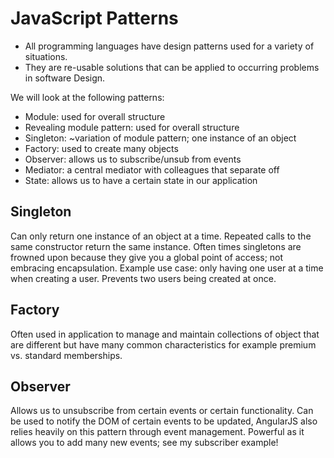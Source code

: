 # JavaScript Patterns
- All programming languages have design patterns used for a variety of situations.
- They are re-usable solutions that can be applied to occurring problems in software Design.

We will look at the following patterns:
 - Module: used for overall structure
 - Revealing module pattern: used for overall structure
 - Singleton: ~variation of module pattern; one instance of an object
 - Factory: used to create many objects
 - Observer: allows us to subscribe/unsub from events
 - Mediator: a central mediator with colleagues that separate off
 - State: allows us to have a certain state in our application

## Singleton
Can only return one instance of an object at a time. Repeated calls to the same constructor return the same instance. Often times singletons are frowned upon because they give you a global point of access; not embracing encapsulation. Example use case: only having one user at a time when creating a user. Prevents two users being created at once.

## Factory
Often used in application to manage and maintain collections of object that are different but have many common characteristics for example premium vs. standard memberships.

## Observer
Allows us to unsubscribe from certain events or certain functionality. Can be used to notify the DOM of certain events to be updated, AngularJS also relies heavily on this pattern through event management. Powerful as it allows you to add many new events; see my subscriber example!
